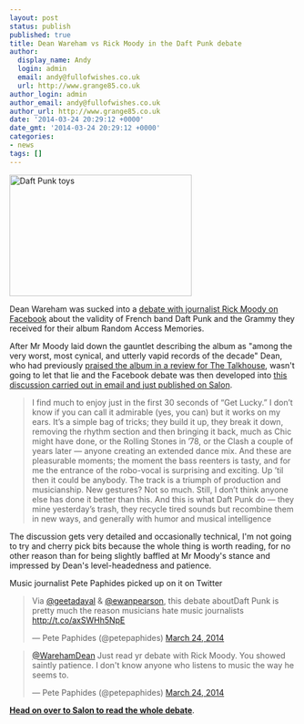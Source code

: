 ```yaml
---
layout: post
status: publish
published: true
title: Dean Wareham vs Rick Moody in the Daft Punk debate
author:
  display_name: Andy
  login: admin
  email: andy@fullofwishes.co.uk
  url: http://www.grange85.co.uk
author_login: admin
author_email: andy@fullofwishes.co.uk
author_url: http://www.grange85.co.uk
date: '2014-03-24 20:29:12 +0000'
date_gmt: '2014-03-24 20:29:12 +0000'
categories:
- news
tags: []
---
```

<p><a href="http://www.flickr.com/photos/meagan_taylor/2233756594/" title="Daft Punk toys by meagan_taylor, on Flickr"><img class="alignright" src="https://farm3.staticflickr.com/2336/2233756594_6fd9fd4e3b_n.jpg" width="320" height="213" alt="Daft Punk toys"></a></p>
<p>Dean Wareham was sucked into a <a href="https://www.facebook.com/rmoodycom/posts/10151862122562060?stream_ref=10">debate with journalist Rick Moody on Facebook</a> about the validity of French band Daft Punk and the Grammy they received for their album Random Access Memories. </p>
<p>After Mr Moody laid down the gauntlet describing the album as "among the very worst, most cynical, and utterly vapid records of the decade" Dean, who had previously <a href="http://thetalkhouse.com/reviews/view/dean-wareham-daft-punk">praised the album in a review for The Talkhouse</a>, wasn't going to let that lie and the Facebook debate was then developed into <a href="http://www.salon.com/2014/03/23/get_lucky_rick_moody_and_dean_wareham_debate_daft_punk_disco_and_whether_pleasures_should_be_guilty/">this discussion carried out in email and just published on Salon</a>.</p>
<blockquote><p>I find much to enjoy just in the first 30 seconds of “Get Lucky.” I don’t know if you can call it admirable (yes, you can) but it works on my ears. It’s a simple bag of tricks; they build it up, they break it down, removing the rhythm section and then bringing it back, much as Chic might have done, or the Rolling Stones in ’78, or the Clash a couple of years later — anyone creating an extended dance mix. And these are pleasurable moments; the moment the bass reenters is tasty, and for me the entrance of the robo-vocal is surprising and exciting. Up ’til then it could be anybody. The track is a triumph of production and musicianship. New gestures? Not so much. Still, I don’t think anyone else has done it better than this. And this is what Daft Punk do — they mine yesterday’s trash, they recycle tired sounds but recombine them in new ways, and generally with humor and musical intelligence</p></blockquote>
<p>The discussion gets very detailed and occasionally technical, I'm not going to try and cherry pick bits because the whole thing is worth reading, for no other reason than for being slightly baffled at Mr Moody's stance and impressed by Dean's level-headedness and patience.</p>
<p>Music journalist Pete Paphides picked up on it on Twitter</p>
<blockquote class="twitter-tweet" lang="en-gb"><p>Via <a href="https://twitter.com/geetadayal">@geetadayal</a> & <a href="https://twitter.com/ewanpearson">@ewanpearson</a>, this debate aboutDaft Punk is pretty much the reason musicians hate music journalists <a href="http://t.co/axSWHh5NpE">http://t.co/axSWHh5NpE</a></p>
<p>&mdash; Pete Paphides (@petepaphides) <a href="https://twitter.com/petepaphides/statuses/447990993758224384">March 24, 2014</a></p></blockquote>
<blockquote class="twitter-tweet" lang="en-gb"><p><a href="https://twitter.com/WarehamDean">@WarehamDean</a> Just read yr debate with Rick Moody. You showed saintly patience. I don&#39;t know anyone who listens to music the way he seems to.</p>
<p>&mdash; Pete Paphides (@petepaphides) <a href="https://twitter.com/petepaphides/statuses/447993753715113984">March 24, 2014</a></p></blockquote>
<p><strong><a href="http://www.salon.com/2014/03/23/get_lucky_rick_moody_and_dean_wareham_debate_daft_punk_disco_and_whether_pleasures_should_be_guilty/">Head on over to Salon to read the whole debate</a></strong>.</p>
